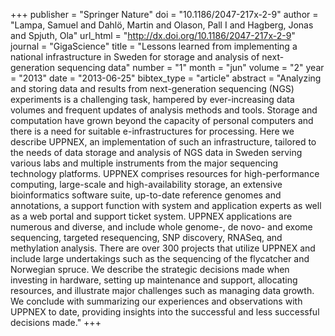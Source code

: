 +++
publisher = "Springer Nature"
doi = "10.1186/2047-217x-2-9"
author = "Lampa, Samuel and Dahlö, Martin and Olason, Pall I and Hagberg, Jonas and Spjuth, Ola"
url_html = "http://dx.doi.org/10.1186/2047-217x-2-9"
journal = "GigaScience"
title = "Lessons learned from implementing a national infrastructure in Sweden for storage and analysis of next-generation sequencing data"
number = "1"
month = "jun"
volume = "2"
year = "2013"
date = "2013-06-25"
bibtex_type = "article"
abstract = "Analyzing and storing data and results from next-generation sequencing (NGS) experiments is a challenging task, hampered by ever-increasing data volumes and frequent updates of analysis methods and tools. Storage and computation have grown beyond the capacity of personal computers and there is a need for suitable e-infrastructures for processing. Here we describe UPPNEX, an implementation of such an infrastructure, tailored to the needs of data storage and analysis of NGS data in Sweden serving various labs and multiple instruments from the major sequencing technology platforms. UPPNEX comprises resources for high-performance computing, large-scale and high-availability storage, an extensive bioinformatics software suite, up-to-date reference genomes and annotations, a support function with system and application experts as well as a web portal and support ticket system. UPPNEX applications are numerous and diverse, and include whole genome-, de novo- and exome sequencing, targeted resequencing, SNP discovery, RNASeq, and methylation analysis. There are over 300 projects that utilize UPPNEX and include large undertakings such as the sequencing of the flycatcher and Norwegian spruce. We describe the strategic decisions made when investing in hardware, setting up maintenance and support, allocating resources, and illustrate major challenges such as managing data growth. We conclude with summarizing our experiences and observations with UPPNEX to date, providing insights into the successful and less successful decisions made."
+++

